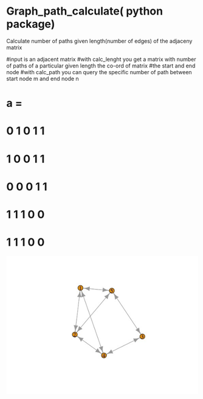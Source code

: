 # Graph_path_calculate( python package)



Calculate number of paths given length(number of edges)  of the adjaceny matrix 

#input is an adjacent matrix
#with calc_lenght you get a matrix with number of paths of a particular given length the co-ord of matrix
#the start and end node
#with calc_path you can query the specific number of path between start node m and end node n



# a   =  
#    
#   0    1    0    1    1
#   1    0    0    1    1
#   0    0    0    1    1
#   1    1    1    0    0
#   1    1    1    0    0


![graph](https://github.com/btarun13/Graph_path_calculate/blob/main/graph_example.jpeg)
